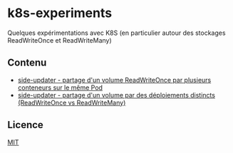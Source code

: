 # k8s-experiments

Quelques expérimentations avec K8S (en particulier autour des stockages ReadWriteOnce et ReadWriteMany)

## Contenu

* [side-updater - partage d'un volume ReadWriteOnce par plusieurs conteneurs sur le même Pod](side-updater/README.md)
* [side-updater - partage d'un volume par des déploiements distincts (ReadWriteOnce vs ReadWriteMany)](distinct-updater/README.md)

## Licence

[MIT](LICENSE)

